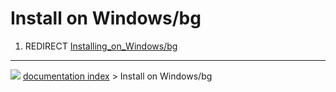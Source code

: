 # Install on Windows/bg
1.  REDIRECT [Installing_on_Windows/bg](Installing_on_Windows/bg.md)



---
![](images/Button_right.svg) [documentation index](../README.md) > Install on Windows/bg
